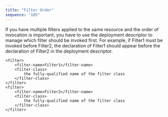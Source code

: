 ```yaml
---
title: "Filter Order"
sequence: "105"
---
```


If you have multiple filters applied to the same resource and the order of invocation is important,
you have to use the deployment descriptor to manage which filter should be invoked first.
For example, if Filter1 must be invoked before Filter2,
the declaration of Filter1 should appear before
the declaration of Filter2 in the deployment descriptor.

```text
<filter>
    <filter-name>Filter1</filter-name>
    <filter-class>
        the fully-qualified name of the filter class
    </filter-class>
</filter>
<filter>
    <filter-name>Filter2</filter-name>
    <filter-class>
        the fully-qualified name of the filter class
    </filter-class>
</filter>
```


